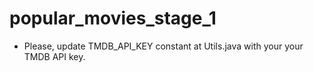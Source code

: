 # popular_movies_stage_1

- Please, update TMDB_API_KEY constant at Utils.java with your your TMDB API key.